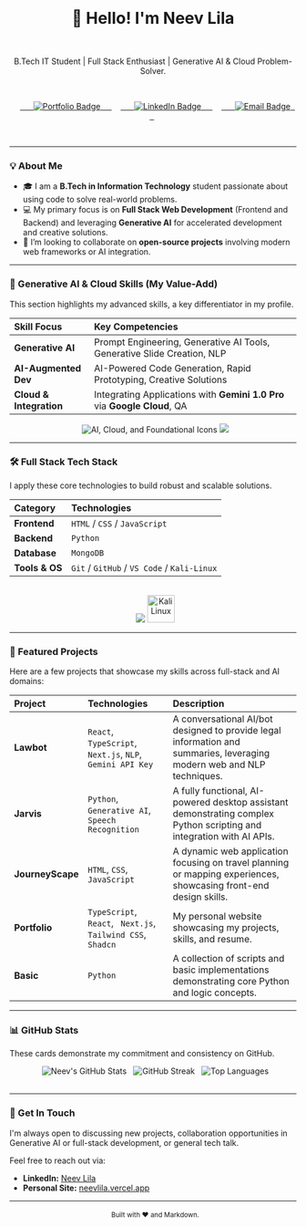 <div align="center">
  
  <h1 align="center">👋 Hello! I'm Neev Lila </h1>
  <p align="center">B.Tech IT Student | Full Stack Enthusiast | Generative AI & Cloud Problem-Solver.</p>

  <p align="center">
    <a href="https://neevlila.vercel.app" target="_blank">
      <img src="https://img.shields.io/badge/Portfolio-333333?style=for-the-badge&logo=vercel&logoColor=white" alt="Portfolio Badge"/>
    </a>
    <a href="https://www.linkedin.com/in/neev-lila-292b46301" target="_blank">
      <img src="https://img.shields.io/badge/LinkedIn-0077B5?style=for-the-badge&logo=linkedin&logoColor=white" alt="LinkedIn Badge"/>
    </a>
    <a href="mailto:nneev223@gmail.com" target="_blank">
      <img src="https://img.shields.io/badge/Email-D14836?style=for-the-badge&logo=gmail&logoColor=white" alt="Email Badge"/>
    </a>
  </p>
  
  <br/>
</div>

---

### 💡 About Me

- 🎓 I am a **B.Tech in Information Technology** student passionate about using code to solve real-world problems.
- 💻 My primary focus is on **Full Stack Web Development** (Frontend and Backend) and leveraging **Generative AI** for accelerated development and creative solutions.
- 🤝 I’m looking to collaborate on **open-source projects** involving modern web frameworks or AI integration.

---

### 🧠 Generative AI & Cloud Skills (My Value-Add)

This section highlights my advanced skills, a key differentiator in my profile.

| Skill Focus | Key Competencies |
| :--- | :--- |
| **Generative AI** | Prompt Engineering, Generative AI Tools, Generative Slide Creation, NLP |
| **AI-Augmented Dev** | AI-Powered Code Generation, Rapid Prototyping, Creative Solutions |
| **Cloud & Integration**| Integrating Applications with **Gemini 1.0 Pro** via **Google Cloud**, QA |

<div align="center">
  <img src="https://skillicons.dev/icons?i=gcp" alt="AI, Cloud, and Foundational Icons" />
  <img src="https://skillicons.dev/icons?i=gcp,gemini,roboto" />
</div>

---

### 🛠️ Full Stack Tech Stack

I apply these core technologies to build robust and scalable solutions.

| Category | Technologies |
| :--- | :--- |
| **Frontend** | `HTML` / `CSS` / `JavaScript` |
| **Backend** | `Python` |
| **Database** | `MongoDB` |
| **Tools & OS** | `Git` / `GitHub` / `VS Code` / `Kali-Linux` |

<br>

<div align="center">
  <img src="https://skillicons.dev/icons?i=html,css,js,python,mongodb,git,github,vscode" />
  <img src="https://upload.wikimedia.org/wikipedia/commons/2/2b/Kali-dragon-icon.svg" alt="Kali Linux" width="48" height="48" />
</div>

---

### 🌟 Featured Projects

Here are a few projects that showcase my skills across full-stack and AI domains:

| Project | Technologies | Description |
| :--- | :--- | :--- |
| **Lawbot** | `React`, `TypeScript`, `Next.js`, `NLP`, `Gemini API Key` | A conversational AI/bot designed to provide legal information and summaries, leveraging modern web and NLP techniques. |
| **Jarvis** | `Python`, `Generative AI`, `Speech Recognition` | A fully functional, AI-powered desktop assistant demonstrating complex Python scripting and integration with AI APIs. |
| **JourneyScape** | `HTML`, `CSS`, `JavaScript` | A dynamic web application focusing on travel planning or mapping experiences, showcasing front-end design skills. |
| **Portfolio** | `TypeScript`, `React`, ` Next.js`, `Tailwind CSS`, `Shadcn` | My personal website showcasing my projects, skills, and resume. |
| **Basic** | `Python` | A collection of scripts and basic implementations demonstrating core Python and logic concepts. |

---

### 📊 GitHub Stats

These cards demonstrate my commitment and consistency on GitHub.

<div align="center">
  <img src="https://github-readme-stats.vercel.app/api?username=neevlila&show_icons=true&theme=buefy&hide_border=true&count_private=true" alt="Neev's GitHub Stats" />
  <img src="https://github-readme-streak-stats.herokuapp.com/?user=neevlila&theme=buefy&hide_border=true" alt="GitHub Streak" />
  <img src="https://github-readme-stats.vercel.app/api/top-langs/?username=neevlila&layout=compact&theme=buefy&hide_border=true" alt="Top Languages" />
</div>

<br>

---

### 📧 Get In Touch

I'm always open to discussing new projects, collaboration opportunities in Generative AI or full-stack development, or general tech talk.

Feel free to reach out via:

* **LinkedIn:** [Neev Lila](https://www.linkedin.com/in/neev-lila-292b46301)
* **Personal Site:** [neevlila.vercel.app](http://neevlila.vercel.app)

***

<div align="center">
  <small>Built with ❤️ and Markdown.</small>
</div>
